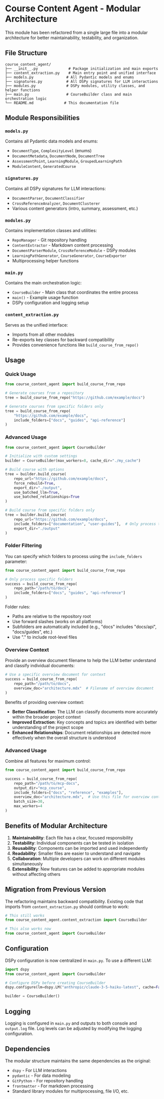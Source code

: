 # Course Content Agent - Modular Architecture

This module has been refactored from a single large file into a modular architecture for better maintainability, testability, and organization.

## File Structure

```
course_content_agent/
├── __init__.py              # Package initialization and main exports
├── content_extraction.py    # Main entry point and unified interface
├── models.py               # All Pydantic models and enums
├── signatures.py           # All DSPy signatures for LLM interactions
├── modules.py              # DSPy modules, utility classes, and helper functions
├── main.py                 # CourseBuilder class and main orchestration logic
└── README.md              # This documentation file
```

## Module Responsibilities

### `models.py`
Contains all Pydantic data models and enums:
- `DocumentType`, `ComplexityLevel` (enums)
- `DocumentMetadata`, `DocumentNode`, `DocumentTree`
- `AssessmentPoint`, `LearningModule`, `GroupedLearningPath`
- `ModuleContent`, `GeneratedCourse`

### `signatures.py`
Contains all DSPy signatures for LLM interactions:
- `DocumentParser`, `DocumentClassifier`
- `CrossReferenceAnalyzer`, `DocumentClusterer`
- Various content generators (intro, summary, assessment, etc.)

### `modules.py`
Contains implementation classes and utilities:
- `RepoManager` - Git repository handling
- `ContentExtractor` - Markdown content processing
- `DocumentParserModule`, `CrossReferenceModule` - DSPy modules
- `LearningPathGenerator`, `CourseGenerator`, `CourseExporter`
- Multiprocessing helper functions

### `main.py`
Contains the main orchestration logic:
- `CourseBuilder` - Main class that coordinates the entire process
- `main()` - Example usage function
- DSPy configuration and logging setup

### `content_extraction.py`
Serves as the unified interface:
- Imports from all other modules
- Re-exports key classes for backward compatibility
- Provides convenience functions like `build_course_from_repo()`

## Usage

### Quick Usage
```python
from course_content_agent import build_course_from_repo

# Generate courses from a repository
tree = build_course_from_repo("https://github.com/example/docs")

# Generate courses from specific folders only
tree = build_course_from_repo(
    "https://github.com/example/docs",
    include_folders=["docs", "guides", "api-reference"]
)
```

### Advanced Usage
```python
from course_content_agent import CourseBuilder

# Initialize with custom settings
builder = CourseBuilder(max_workers=8, cache_dir="./my_cache")

# Build course with options
tree = builder.build_course(
    repo_url="https://github.com/example/docs",
    force_rebuild=True,
    export_dir="./output",
    use_batched_llm=True,
    use_batched_relationships=True
)

# Build course from specific folders only
tree = builder.build_course(
    repo_url="https://github.com/example/docs",
    include_folders=["documentation", "user-guides"],  # Only process these folders
    export_dir="./output"
)
```

### Folder Filtering

You can specify which folders to process using the `include_folders` parameter:

```python
from course_content_agent import build_course_from_repo

# Only process specific folders
success = build_course_from_repo(
    repo_path="/path/to/docs",
    include_folders=["docs", "guides", "api-reference"]
)
```

Folder rules:
- Paths are relative to the repository root
- Use forward slashes (works on all platforms)
- Subfolders are automatically included (e.g., "docs" includes "docs/api", "docs/guides", etc.)
- Use "." to include root-level files

### Overview Context

Provide an overview document filename to help the LLM better understand and classify individual documents:

```python
# Use a specific overview document for context
success = build_course_from_repo(
    repo_path="/path/to/docs",
    overview_doc="architecture.mdx"  # Filename of overview document
)
```

Benefits of providing overview context:
- **Better Classification**: The LLM can classify documents more accurately within the broader project context
- **Improved Extraction**: Key concepts and topics are identified with better understanding of the project scope
- **Enhanced Relationships**: Document relationships are detected more effectively when the overall structure is understood

### Advanced Usage

Combine all features for maximum control:

```python
from course_content_agent import build_course_from_repo

success = build_course_from_repo(
    repo_path="/path/to/mcp-docs",
    output_dir="mcp_course",
    include_folders=["docs", "reference", "examples"],
    overview_doc="architecture.mdx",  # Use this file for overview context
    batch_size=30,
    max_workers=4
)
```

## Benefits of Modular Architecture

1. **Maintainability**: Each file has a clear, focused responsibility
2. **Testability**: Individual components can be tested in isolation
3. **Reusability**: Components can be imported and used independently
4. **Readability**: Smaller files are easier to understand and navigate
5. **Collaboration**: Multiple developers can work on different modules simultaneously
6. **Extensibility**: New features can be added to appropriate modules without affecting others

## Migration from Previous Version

The refactoring maintains backward compatibility. Existing code that imports from `content_extraction.py` should continue to work:

```python
# This still works
from course_content_agent.content_extraction import CourseBuilder

# This also works now
from course_content_agent import CourseBuilder
```

## Configuration

DSPy configuration is now centralized in `main.py`. To use a different LLM:

```python
import dspy
from course_content_agent import CourseBuilder

# Configure DSPy before creating CourseBuilder
dspy.configure(lm=dspy.LM("anthropic/claude-3-5-haiku-latest", cache=False))

builder = CourseBuilder()
```

## Logging

Logging is configured in `main.py` and outputs to both console and `output.log` file. Log levels can be adjusted by modifying the logging configuration.

## Dependencies

The modular structure maintains the same dependencies as the original:
- `dspy` - For LLM interactions
- `pydantic` - For data modeling
- `GitPython` - For repository handling
- `frontmatter` - For markdown processing
- Standard library modules for multiprocessing, file I/O, etc.